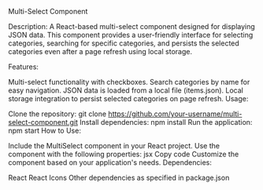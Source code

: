 Multi-Select Component

Description:
A React-based multi-select component designed for displaying JSON data. This component provides a user-friendly interface for selecting categories, searching for specific categories, and persists the selected categories even after a page refresh using local storage.

Features:

Multi-select functionality with checkboxes.
Search categories by name for easy navigation.
JSON data is loaded from a local file (items.json).
Local storage integration to persist selected categories on page refresh.
Usage:

Clone the repository: git clone https://github.com/your-username/multi-select-component.git
Install dependencies: npm install
Run the application: npm start
How to Use:

Include the MultiSelect component in your React project.
Use the component with the following properties:
jsx
Copy code
<MultiSelect />
Customize the component based on your application's needs.
Dependencies:

React
React Icons
Other dependencies as specified in package.json